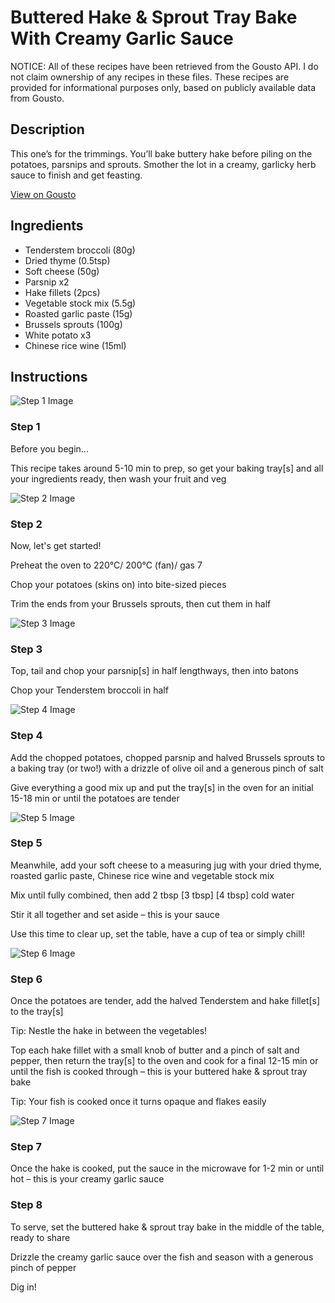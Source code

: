 # Buttered Hake & Sprout Tray Bake With Creamy Garlic Sauce

NOTICE: All of these recipes have been retrieved from the Gousto API. I do not claim ownership of any recipes in these files. These recipes are provided for informational purposes only, based on publicly available data from Gousto.

## Description

This one’s for the trimmings. You’ll bake buttery hake before piling on the potatoes, parsnips and sprouts. Smother the lot in a creamy, garlicky herb sauce to finish and get feasting.

[View on Gousto](https://www.gousto.co.uk/recipes/cookbook/buttered-hake-sprout-tray-bake-with-creamy-garlic-sauce)

## Ingredients

- Tenderstem broccoli (80g)
- Dried thyme (0.5tsp)
- Soft cheese (50g)
- Parsnip x2
- Hake fillets (2pcs)
- Vegetable stock mix (5.5g)
- Roasted garlic paste (15g)
- Brussels sprouts (100g)
- White potato x3
- Chinese rice wine (15ml)

## Instructions

![Step 1 Image](https://production-media.gousto.co.uk/cms/recipe-step-image/Step-1-1700583288381-x200.jpg)

### Step 1

Before you begin...

This recipe takes around 5-10 min to prep, so get your baking tray[s] and all your ingredients ready, then wash your fruit and veg

![Step 2 Image](https://production-media.gousto.co.uk/cms/recipe-step-image/step-2-1700583309037-x200.jpg)

### Step 2

Now, let's get started!

Preheat the oven to 220°C/ 200°C (fan)/ gas 7

Chop your potatoes (skins on) into bite-sized pieces

Trim the ends from your Brussels sprouts, then cut them in half

![Step 3 Image](https://production-media.gousto.co.uk/cms/recipe-step-image/step-3-1700583319521-x200.jpg)

### Step 3

Top, tail and chop your parsnip[s] in half lengthways, then into batons

Chop your Tenderstem broccoli in half

![Step 4 Image](https://production-media.gousto.co.uk/cms/recipe-step-image/step-4-1700583328775-x200.jpg)

### Step 4

Add the chopped potatoes, chopped parsnip and halved Brussels sprouts to a baking tray (or two!) with a drizzle of olive oil and a generous pinch of salt

Give everything a good mix up and put the tray[s] in the oven for an initial 15-18 min or until the potatoes are tender

![Step 5 Image](https://production-media.gousto.co.uk/cms/recipe-step-image/step-5-1700583311177-x200.jpg)

### Step 5

Meanwhile, add your soft cheese to a measuring jug with your dried thyme, roasted garlic paste, Chinese rice wine and vegetable stock mix

Mix until fully combined, then add 2 tbsp <span class="text-purple">[3 tbsp]</span> <span class="text-danger">[4 tbsp]</span> cold water

Stir it all together and set aside – this is your sauce

Use this time to clear up, set the table, have a cup of tea or simply chill!

![Step 6 Image](https://production-media.gousto.co.uk/cms/recipe-step-image/step-6-1700583331125-x200.jpg)

### Step 6

Once the potatoes are tender, add the halved Tenderstem and hake fillet[s] to the tray[s]

Tip: Nestle the hake in between the vegetables!

Top each hake fillet with a small knob of butter and a pinch of salt and pepper, then return the tray[s] to the oven and cook for a final 12-15 min or until the fish is cooked through – this is your buttered hake & sprout tray bake

Tip: Your fish is cooked once it turns opaque and flakes easily

![Step 7 Image](https://production-media.gousto.co.uk/cms/recipe-step-image/step-7-1700583324581-x200.jpg)

### Step 7

Once the hake is cooked, put the sauce in the microwave for 1-2 min or until hot – this is your creamy garlic sauce

### Step 8

To serve, set the buttered hake & sprout tray bake in the middle of the table, ready to share

Drizzle the creamy garlic sauce over the fish and season with a generous pinch of pepper

Dig in!

